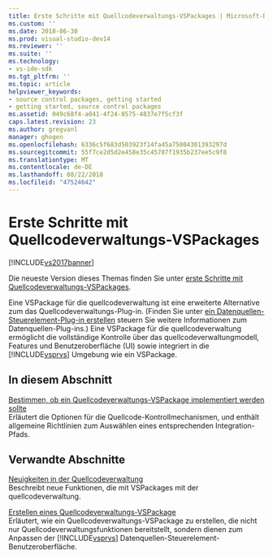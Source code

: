 ```yaml
---
title: Erste Schritte mit Quellcodeverwaltungs-VSPackages | Microsoft-Dokumentation
ms.custom: ''
ms.date: 2018-06-30
ms.prod: visual-studio-dev14
ms.reviewer: ''
ms.suite: ''
ms.technology:
- vs-ide-sdk
ms.tgt_pltfrm: ''
ms.topic: article
helpviewer_keywords:
- source control packages, getting started
- getting started, source control packages
ms.assetid: 049c68f4-a041-4f24-8575-4837e7f5cf3f
caps.latest.revision: 23
ms.author: gregvanl
manager: ghogen
ms.openlocfilehash: 6336c5f683d503923f14fa45a75004301393297d
ms.sourcegitcommit: 55f7ce2d5d2e458e35c45787f1935b237ee5c9f8
ms.translationtype: MT
ms.contentlocale: de-DE
ms.lasthandoff: 08/22/2018
ms.locfileid: "47524642"
---
```

# <a name="getting-started-with-source-control-vspackages"></a>Erste Schritte mit Quellcodeverwaltungs-VSPackages
[!INCLUDE[vs2017banner](../../includes/vs2017banner.md)]

Die neueste Version dieses Themas finden Sie unter [erste Schritte mit Quellcodeverwaltungs-VSPackages](https://docs.microsoft.com/visualstudio/extensibility/internals/getting-started-with-source-control-vspackages).  
  
Eine VSPackage für die quellcodeverwaltung ist eine erweiterte Alternative zum das Quellcodeverwaltungs-Plug-in. (Finden Sie unter [ein Datenquellen-Steuerelement-Plug-in erstellen](../../extensibility/internals/creating-a-source-control-plug-in.md) steuern Sie weitere Informationen zum Datenquellen-Plug-ins.) Eine VSPackage für die quellcodeverwaltung ermöglicht die vollständige Kontrolle über das quellcodeverwaltungmodell, Features und Benutzeroberfläche (UI) sowie integriert in die [!INCLUDE[vsprvs](../../includes/vsprvs-md.md)] Umgebung wie ein VSPackage.  
  
## <a name="in-this-section"></a>In diesem Abschnitt  
 [Bestimmen, ob ein Quellcodeverwaltungs-VSPackage implementiert werden sollte](../../extensibility/internals/determining-whether-to-implement-a-source-control-vspackage.md)  
 Erläutert die Optionen für die Quellcode-Kontrollmechanismen, und enthält allgemeine Richtlinien zum Auswählen eines entsprechenden Integration-Pfads.  
  
## <a name="related-sections"></a>Verwandte Abschnitte  
 [Neuigkeiten in der Quellcodeverwaltung](../../extensibility/internals/what-s-new-in-source-control.md)  
 Beschreibt neue Funktionen, die mit VSPackages mit der quellcodeverwaltung.  
  
 [Erstellen eines Quellcodeverwaltungs-VSPackage](../../extensibility/internals/creating-a-source-control-vspackage.md)  
 Erläutert, wie ein Quellcodeverwaltungs-VSPackage zu erstellen, die nicht nur Quellcodeverwaltungsfunktionen bereitstellt, sondern dienen zum Anpassen der [!INCLUDE[vsprvs](../../includes/vsprvs-md.md)] Datenquellen-Steuerelement-Benutzeroberfläche.

